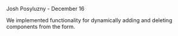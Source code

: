 Josh Posyluzny - December 16

We implemented functionality for dynamically adding and deleting components from the form.